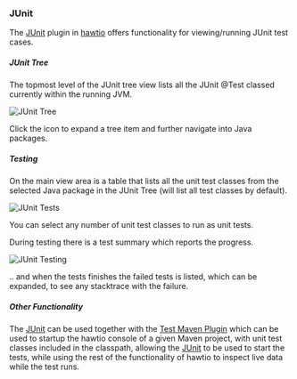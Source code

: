 ### JUnit

The [JUnit](#/junit/tests/) plugin in [hawtio](http://hawt.io "hawtio") offers functionality for viewing/running JUnit test cases.

##### JUnit Tree #####

The topmost level of the JUnit tree view lists all the JUnit @Test classed currently within the running JVM.

![JUnit Tree](app/junit/doc/img/junit-tree.png "JUnit Tree")

Click the <i class='icon-chevron-right'></i> icon to expand a tree item and further navigate into Java packages.


##### Testing #####

On the main view area is a table that lists all the unit test classes from the selected Java package in the JUnit Tree (will list all test classes by default).

![JUnit Tests](app/junit/doc/img/junit-tests.png "JUnit Tests")

You can select any number of unit test classes to run as unit tests.

During testing there is a test summary which reports the progress.

![JUnit Testing](app/junit/doc/img/junit-testing.png "JUnit Testing")

.. and when the tests finishes the failed tests is listed, which can be expanded, to see any stacktrace with the failure.


##### Other Functionality #####

The [JUnit](#/junit/) can be used together with the [Test Maven Plugin](http://hawt.io/maven/) which can be used to startup
the hawtio console of a given Maven project, with unit test classes included in the classpath, allowing the [JUnit](#/junit/)
to be used to start the tests, while using the rest of the functionality of hawtio to inspect live data while the test runs.
